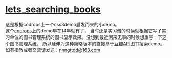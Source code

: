 [lets_searching_books](http://nnngttdd.github.io/Demos/lets_searching_books/index.html)
===================
  这是根据codrops上一个css3demo启发而来的小demo。 <br />
  这个[codrops](http://tympanus.net/codrops/2014/01/14/look-inside-book-preview-with-bookblock/)上的demo早在14年就有了，
  当时还是实习僧的时候就根据它写了实习单位的图书管理系统的图书显示效果。没想到最近闲来无事的时候想重写一下这个图书管理系统，
  所以延伸为这种简略版本的直接基于[豆瓣API](http://developers.douban.com/wiki/?title=api_v2)图书搜索demo。
  如有指教或者交流请发送：nnngttdd@163.com
  
